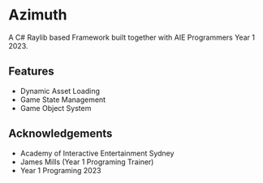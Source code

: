 
# Azimuth

A C# Raylib based Framework built together with AIE Programmers Year 1 2023. 

## Features

- Dynamic Asset Loading 
- Game State Management
- Game Object System



## Acknowledgements

- Academy of Interactive Entertainment Sydney
- James Mills (Year 1 Programing Trainer)
- Year 1 Programing 2023

